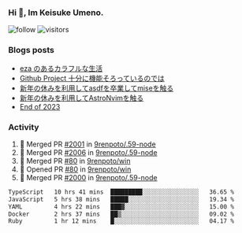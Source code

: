 ### Hi 👋, Im Keisuke Umeno.

<!--
**9renpoto/9renpoto** is a ✨ _special_ ✨ repository because its `README.md` (this file) appears on your GitHub profile.

Here are some ideas to get you started:

- 🔭 I’m currently working on ...
- 🌱 I’m currently learning ...
- 👯 I’m looking to collaborate on ...
- 🤔 I’m looking for help with ...
- 💬 Ask me about ...
- 📫 How to reach me: ...
- 😄 Pronouns: ...
- ⚡ Fun fact: ...
-->

![follow](https://img.shields.io/github/followers/9renpoto?label=Follow&style=social)
![visitors](https://komarev.com/ghpvc/?username=9renpoto&label=Profile%20views&color=0e75b6&style=flat)

### Blogs posts

<!-- BLOG-POST-LIST:START -->
- [eza のあるカラフルな生活](https://9renpoto.win/entry/2024/02/01/eza)
- [Github Project 十分に機能そろっているのでは](https://9renpoto.win/entry/2024/01/14/gh-projects)
- [新年の休みを利用してasdfを卒業してmiseを触る](https://9renpoto.win/entry/2024/01/07/mise)
- [新年の休みを利用してAstroNvimを触る](https://9renpoto.win/entry/2024/01/03/new-year-holidays)
- [End of 2023](https://9renpoto.win/entry/2023/12/31/end)
<!-- BLOG-POST-LIST:END -->

### Activity

<!--START_SECTION:activity-->
1. 🎉 Merged PR [#2001](https://github.com/9renpoto/.59-node/pull/2001) in [9renpoto/.59-node](https://github.com/9renpoto/.59-node)
2. 🎉 Merged PR [#2006](https://github.com/9renpoto/.59-node/pull/2006) in [9renpoto/.59-node](https://github.com/9renpoto/.59-node)
3. 🎉 Merged PR [#80](https://github.com/9renpoto/win/pull/80) in [9renpoto/win](https://github.com/9renpoto/win)
4. 💪 Opened PR [#80](https://github.com/9renpoto/win/pull/80) in [9renpoto/win](https://github.com/9renpoto/win)
5. 🎉 Merged PR [#2000](https://github.com/9renpoto/.59-node/pull/2000) in [9renpoto/.59-node](https://github.com/9renpoto/.59-node)
<!--END_SECTION:activity-->

<!--START_SECTION:waka-->

```txt
TypeScript   10 hrs 41 mins  █████████░░░░░░░░░░░░░░░░   36.65 %
JavaScript   5 hrs 38 mins   █████░░░░░░░░░░░░░░░░░░░░   19.34 %
YAML         4 hrs 22 mins   ███▓░░░░░░░░░░░░░░░░░░░░░   15.00 %
Docker       2 hrs 37 mins   ██▒░░░░░░░░░░░░░░░░░░░░░░   09.02 %
Ruby         1 hr 12 mins    █░░░░░░░░░░░░░░░░░░░░░░░░   04.17 %
```

<!--END_SECTION:waka-->
